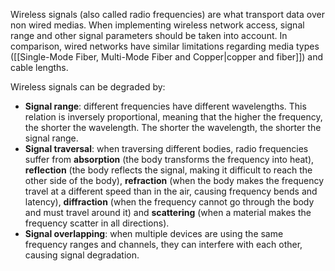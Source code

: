 Wireless signals (also called radio frequencies) are what transport data over non wired medias. When implementing wireless network access, signal range and other signal parameters should be taken into account. In comparison, wired networks have similar limitations regarding media types ([[Single-Mode Fiber, Multi-Mode Fiber and Copper|copper and fiber]]) and cable lengths.

Wireless signals can be degraded by:

- **Signal range**: different frequencies have different wavelengths. This relation is inversely proportional, meaning that the higher the frequency, the shorter the wavelength. The shorter the wavelength, the shorter the signal range.
- **Signal traversal**: when traversing different bodies, radio frequencies suffer from **absorption** (the body transforms the frequency into heat), **reflection** (the body reflects the signal, making it difficult to reach the other side of the body), **refraction** (when the body makes the frequency travel at a different speed than in the air, causing frequency bends and latency), **diffraction** (when the frequency cannot go through the body and must travel around it) and **scattering** (when a material makes the frequency scatter in all directions).
- **Signal overlapping**: when multiple devices are using the same frequency ranges and channels, they can interfere with each other, causing signal degradation.